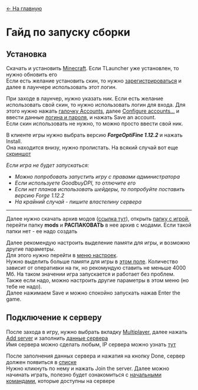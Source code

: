 [<- На главную](https://github.com/evgeniy-kotin/minecraft-v4?tab=readme-ov-file#оглавление)

# Гайд по запуску сборки

## Установка

Скачать и установить [Minecraft](https://tlauncher.org/). Если TLauncher уже установлен, то нужно обновить его</br>
Если есть желание установить скин, то нужно [зарегистрироваться](https://tlauncher.org/ru/reg/) и далее в лаунчере использовать этот логин.

При заходе в лаунчер, нужно указать ник. Если есть желание использовать свой скин, то нужно использовать логин для входа. Для этого нужно нажать [галочку Accounts](https://github.com/evgeniy-kotin/minecraft-v4/blob/main/images/install_accounts.png), далее [Configure accounts...](https://github.com/evgeniy-kotin/minecraft-v4/blob/main/images/install_configure_accounts.png) и ввести данные [логина и пароля](https://github.com/evgeniy-kotin/minecraft-v4/blob/main/images/install_add_account.png), и нажать Save an account.</br>
Если скин использовать не нужно, то можно просто ввести свой ник.

В клиенте игры нужно выбрать версию ***ForgeOptiFine 1.12.2*** и нажать Install.</br>
Она находится внизу, нужно пролистать. На всякий случай вот еще [скриншот](https://github.com/evgeniy-kotin/minecraft-v4/blob/main/images/install_version.png)</br>

*Если игра не будет запускаться:*
- *Можно попробовать запустить игру с правами администратора*
- *Если используете GoodbuyDPI, то отлючите его*
- *Если нет планов использовать шейдеры, то попробуйте поставить версию Forge 1.12.2*
- *На крайний случай - пишите властелину сервера*

___

Далее нужно скачать архив модов ([ссылка тут](https://github.com/evgeniy-kotin/minecraft-v4?tab=readme-ov-file#информация-о-сервере)), открыть [папку с игрой](https://github.com/evgeniy-kotin/minecraft-v4/blob/main/images/install_modfolder.png), 
перейти папку **mods** и **РАСПАКОВАТЬ** в нее архив с модами. Если такой папки нет - ее надо создать

Далее рекомендую настроить выделение памяти для игры, и возможно другие параметры.</br>
Для этого нужно перейти в [меню настроек](https://github.com/evgeniy-kotin/minecraft-v4/blob/main/images/install_settings.png).</br>
Нужно выделить больше памяти для игры в [этом поле](https://github.com/evgeniy-kotin/minecraft-v4/blob/main/images/install_memory.png). Количество зависит от оперативки на пк, но рекомундую ставить не меньше 4000 Мб. На таком значении игра запускается и работает без проблем.</br>
Также если надо, можно настроить другие параметры в этом меню (но тебе не надо).</br>
Далее нажимаем Save и можно спокойно запускать нажав Enter the game.

## Подключение к серверу

После захода в игру, нужно выбрать вкладку [Multiplayer](https://github.com/evgeniy-kotin/minecraft-v4/blob/main/images/game_servers.png), 
далее нажать [Add server](https://github.com/evgeniy-kotin/minecraft-v4/blob/main/images/game_addserver.png) 
и заполнить [данные сервера](https://github.com/evgeniy-kotin/minecraft-v4/blob/main/images/game_serverdata.png)</br>
Имя сервера можно сделать любым, IP сервера можно узнать [тут](https://github.com/evgeniy-kotin/minecraft-v4?tab=readme-ov-file#информация-о-сервере)</br>

После заполнения данных сервера и нажатия на кнопку Done, сервер должен появиться в [списке](https://github.com/evgeniy-kotin/minecraft-v4/blob/main/images/game_joinserver.png)</br>
Нужно кликнуть по нему и нажать Join the server. Далее можно начинать играть, полезно будет ознакомиться с [начальными командами](https://github.com/evgeniy-kotin/minecraft-v4/blob/main/guides/start.md), которые доступны на сервере
